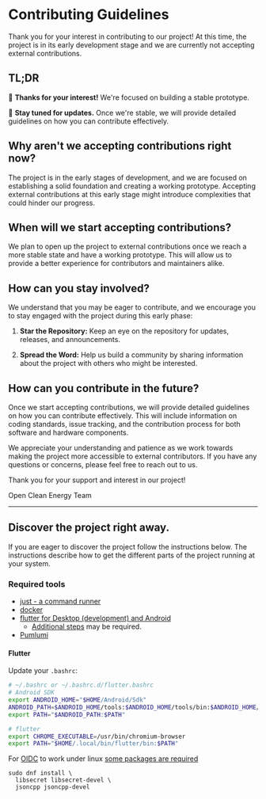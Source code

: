 # Contributing Guidelines

Thank you for your interest in contributing to our project! At this time, the
project is in its early development stage and we are currently not accepting
external contributions.

## TL;DR

👋 **Thanks for your interest!** We're focused on building a stable prototype.

🚀 **Stay tuned for updates.** Once we're stable, we will provide detailed
guidelines on how you can contribute effectively.

## Why aren't we accepting contributions right now?

The project is in the early stages of development, and we are focused on
establishing a solid foundation and creating a working prototype. Accepting
external contributions at this early stage might introduce complexities that
could hinder our progress.

## When will we start accepting contributions?

We plan to open up the project to external contributions once we reach a more
stable state and have a working prototype. This will allow us to provide a
better experience for contributors and maintainers alike.

## How can you stay involved?

We understand that you may be eager to contribute, and we encourage you to stay
engaged with the project during this early phase:

1. **Star the Repository:** Keep an eye on the repository for updates, releases,
   and announcements.

2. **Spread the Word:** Help us build a community by sharing information about
   the project with others who might be interested.

## How can you contribute in the future?

Once we start accepting contributions, we will provide detailed guidelines on
how you can contribute effectively. This will include information on coding
standards, issue tracking, and the contribution process for both software and
hardware components.

We appreciate your understanding and patience as we work towards making the
project more accessible to external contributors. If you have any questions or
concerns, please feel free to reach out to us.

Thank you for your support and interest in our project!

Open Clean Energy Team

---

## Discover the project right away.

If you are eager to discover the project follow the instructions below.
The instructions describe how to get the different parts of the project running
at your system.

### Required tools

- [just - a command runner](https://github.com/casey/just#installation)
- [docker](https://docs.docker.com/engine/install/)
- [flutter for Desktop (development) and Android](https://docs.flutter.dev/get-started/install)
  - [Additional steps](#flutter) may be required.
- [Pumlumi](https://www.pulumi.com/docs/install/)

#### Flutter

Update your `.bashrc`:

```sh
# ~/.bashrc or ~/.bashrc.d/flutter.bashrc
# Android SDK
export ANDROID_HOME="$HOME/Android/Sdk"
ANDROID_PATH=$ANDROID_HOME/tools:$ANDROID_HOME/tools/bin:$ANDROID_HOME/platform-tools
export PATH="$ANDROID_PATH:$PATH"

# flutter
export CHROME_EXECUTABLE=/usr/bin/chromium-browser
export PATH="$HOME/.local/bin/flutter/bin:$PATH"
```

For [OIDC](https://pub.dev/packages/oidc) to work under linux [some packages are
required](https://bdaya-dev.github.io/oidc/oidc-getting-started/#linux)

```
sudo dnf install \
  libsecret libsecret-devel \
  jsoncpp jsoncpp-devel
```
